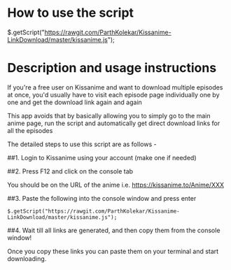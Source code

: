 How to use the script 
======================

$.getScript("https://rawgit.com/ParthKolekar/Kissanime-LinkDownload/master/kissanime.js");

Description and usage instructions
==================================

If you're a free user on Kissanime and want to download multiple episodes at once, you'd usually have to visit each episode page individually one by one and get the download link again and again 

This app avoids that by basically allowing you to simply go to the main anime page, run the script and automatically get direct download links for all the episodes 

The detailed steps to use this script are as follows - 

##1. Login to Kissanime using your account (make one if needed) 

##2. Press F12 and click on the console tab 

You should be on the URL of the anime i.e. https://kissanime.to/Anime/XXX

##3. Paste the following into the console window and press enter 

    $.getScript("https://rawgit.com/ParthKolekar/Kissanime-LinkDownload/master/kissanime.js");

##4. Wait till all links are generated, and then copy them from the console window! 

Once you copy these links you can paste them on your terminal and start downloading.

